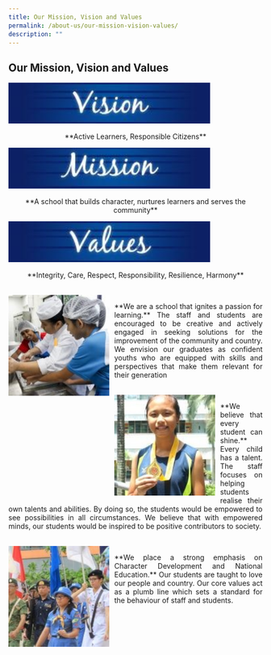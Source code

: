 ```yaml
---
title: Our Mission, Vision and Values
permalink: /about-us/our-mission-vision-values/
description: ""
---
```

## Our Mission, Vision and Values

[<img src="/images/Aboutus/VMV1.jpg" alt="Vision" style="width:400px" />](/images/Aboutus/VMV1.jpg)
<p style="text-align:center">**Active Learners, Responsible Citizens**</p>
		
<img src="/images/Aboutus/VMV2.jpg" alt="Mission" style="width:400px" />
<p style="text-align:center">**A school that builds character, nurtures learners and serves the community**</p>

<img src="/images/Aboutus/VMV3.jpg" alt="Values" style="width:400px" />
<p style="text-align:center">**Integrity, Care, Respect, Responsibility, Resilience, Harmony**</p>

<br>

<p style="float:left; margin:0 10px 0px 0">
<img src="/images/Aboutus/VMV4.jpg" alt="learning" style="width:200px" /></p>

<p style="text-align:justify">
**We are a school that ignites a passion for learning.** The staff and students are encouraged to be creative and actively engaged in seeking solutions for the improvement of the community and country. We envision our graduates as confident youths who are equipped with skills and perspectives that make them relevant for their generation
</p>

<br>

<p style="float:left; margin:0 10px 0px 0">
<img src="/images/Aboutus/VMV5.jpg" alt="talent" style="width:200px" /></p>

<p style="text-align:justify">
**We believe that every student can shine.** Every child has a talent. The staff focuses on helping students realise their own talents and abilities. By doing so, the students would be empowered to see possibilities in all circumstances. We believe that with empowered minds, our students would be inspired to be positive contributors to society.
</p>

<br>

<p style="float:left; margin:0 10px 0px 0">
<img src="/images/Aboutus/VMV6.jpg" alt="character" style="width:200px" /></p>

<p style="text-align:justify">
**We place a strong emphasis on Character Development and National Education.** Our students are taught to love our people and country. Our core values act as a plumb line which sets a standard for the behaviour of staff and students.
</p>